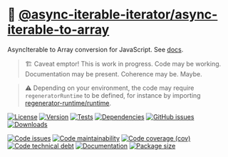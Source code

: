 :dango: [@async-iterable-iterator/async-iterable-to-array](https://async-iterable-iterator.github.io/async-iterable-to-array)
==

AsyncIterable to Array conversion for JavaScript.
See [docs](https://async-iterable-iterator.github.io/async-iterable-to-array/index.html).

> :building_construction: Caveat emptor! This is work in progress. Code may be
> working. Documentation may be present. Coherence may be. Maybe.

> :warning: Depending on your environment, the code may require
> `regeneratorRuntime` to be defined, for instance by importing
> [regenerator-runtime/runtime](https://www.npmjs.com/package/regenerator-runtime).

[![License](https://img.shields.io/github/license/async-iterable-iterator/async-iterable-to-array.svg)](https://raw.githubusercontent.com/async-iterable-iterator/async-iterable-to-array/main/LICENSE)
[![Version](https://img.shields.io/npm/v/@async-iterable-iterator/async-iterable-to-array.svg)](https://www.npmjs.org/package/@async-iterable-iterator/async-iterable-to-array)
[![Tests](https://img.shields.io/github/workflow/status/async-iterable-iterator/async-iterable-to-array/ci:cover?event=push&label=tests)](https://github.com/async-iterable-iterator/async-iterable-to-array/actions/workflows/ci:cover.yml?query=branch:main)
[![Dependencies](https://img.shields.io/librariesio/github/async-iterable-iterator/async-iterable-to-array.svg)](https://github.com/async-iterable-iterator/async-iterable-to-array/network/dependencies)
[![GitHub issues](https://img.shields.io/github/issues/async-iterable-iterator/async-iterable-to-array.svg)](https://github.com/async-iterable-iterator/async-iterable-to-array/issues)
[![Downloads](https://img.shields.io/npm/dm/@async-iterable-iterator/async-iterable-to-array.svg)](https://www.npmjs.org/package/@async-iterable-iterator/async-iterable-to-array)

[![Code issues](https://img.shields.io/codeclimate/issues/async-iterable-iterator/async-iterable-to-array.svg)](https://codeclimate.com/github/async-iterable-iterator/async-iterable-to-array/issues)
[![Code maintainability](https://img.shields.io/codeclimate/maintainability/async-iterable-iterator/async-iterable-to-array.svg)](https://codeclimate.com/github/async-iterable-iterator/async-iterable-to-array/trends/churn)
[![Code coverage (cov)](https://img.shields.io/codecov/c/gh/async-iterable-iterator/async-iterable-to-array/main.svg)](https://codecov.io/gh/async-iterable-iterator/async-iterable-to-array)
[![Code technical debt](https://img.shields.io/codeclimate/tech-debt/async-iterable-iterator/async-iterable-to-array.svg)](https://codeclimate.com/github/async-iterable-iterator/async-iterable-to-array/trends/technical_debt)
[![Documentation](https://async-iterable-iterator.github.io/async-iterable-to-array/badge.svg)](https://async-iterable-iterator.github.io/async-iterable-to-array/source.html)
[![Package size](https://img.shields.io/bundlephobia/minzip/@async-iterable-iterator/async-iterable-to-array)](https://bundlephobia.com/result?p=@async-iterable-iterator/async-iterable-to-array)
